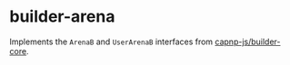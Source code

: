 builder-arena
=============

Implements the `ArenaB` and `UserArenaB` interfaces from [capnp-js/builder-core](https://github.com/capnp-js/builder-core).
